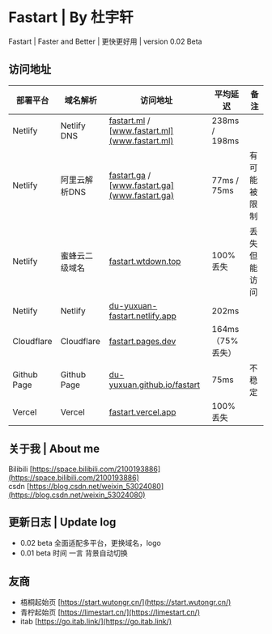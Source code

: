 # Fastart | By 杜宇轩

Fastart | Faster and Better | 更快更好用 |  version 0.02 Beta  

## 访问地址
| 部署平台        | 域名解析        | 访问地址                          | 平均延迟           | 备注     |
|-------------|-------------|-------------------------------|----------------|--------|
| Netlify     | Netlify DNS | [fastart.ml](fastart.ml) / [www.fastart.ml](www.fastart.ml)   | 238ms / 198ms  |        |
| Netlify     | 阿里云解析DNS    | [fastart.ga](fastart.ga) / [www.fastart.ga](www.fastart.ga)   | 77ms /  75ms   | 有可能被限制 |
| Netlify     | 蜜蜂云二级域名     | [fastart.wtdown.top](fastart.wtdown.top)            | 100% 丢失        | 丢失但能访问 |
| Netlify     | Netlify     | [du-yuxuan-fastart.netlify.app](du-yuxuan-fastart.netlify.app) | 202ms          |        |
| Cloudflare  | Cloudflare  | [fastart.pages.dev](fastart.pages.dev)             | 164ms （75% 丢失） |        |
| Github Page | Github Page | [du-yuxuan.github.io/fastart](du-yuxuan.github.io/fastart)   | 75ms           | 不稳定    |
| Vercel      | Vercel      | [fastart.vercel.app](fastart.vercel.app)            | 100% 丢失        |        |


## 关于我 | About me
Bilibili [https://space.bilibili.com/2100193886](https://space.bilibili.com/2100193886)  
csdn [https://blog.csdn.net/weixin_53024080](https://blog.csdn.net/weixin_53024080)  

## 更新日志 | Update log

+ 0.02 beta 全面适配多平台，更换域名，logo
+ 0.01 beta  时间 一言 背景自动切换

## 友商

+ 梧桐起始页 [https://start.wutongr.cn/](https://start.wutongr.cn/)
+ 青柠起始页 [https://limestart.cn/](https://limestart.cn/)
+ itab [https://go.itab.link/](https://go.itab.link/)
